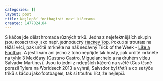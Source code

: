 ```yaml
---
categories: []
layout: post
title: Nejlepší footbagisti mezi káčerama
created: 1477824184
---
```

<p>S káčou jde dělat hromada různých triků. Jedna z nejefektnějších skupin jsou kopací triky jako např. jednoduchý <a href="https://www.youtube.com/watch?v=gRmMYK8A95w">Hackey Top</a>. Pokud si troufáte na těžší věci, pak určitě mrkněte na náš nedávný Trick of the Week - <a href="https://www.youtube.com/watch?v=tLMNmi25uBw">Like a Footbag</a>. A jestli vám ani jedno z toho nepřijde tak hustý, pak určitě mrkněte na tyhle 3 Mexičany (Gustavo Castro, Miguelanchelo a na druhém videu Salvador Martinez). Jsou to jedni z nelepších káčerů na světě (Gus těsně porazil Tylera na Worldsech 2013 a vyhrál, Salvador byl třetí)&nbsp;a co se týče triků s káčou jako footbagem, tak si troufnu říct, že nejlepší.&nbsp;<br />
&nbsp;</p>

<p><div class="youtube-player" data-id="xcF7WdVuXQA"></div><br />
<br />
&nbsp;</p>
<div class="youtube-player" data-id="xQiPPTQyR6w"></div>
